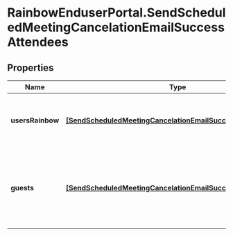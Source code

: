 # RainbowEnduserPortal.SendScheduledMeetingCancelationEmailSuccessAttendees

## Properties

Name | Type | Description | Notes
------------ | ------------- | ------------- | -------------
**usersRainbow** | [**[SendScheduledMeetingCancelationEmailSuccessUsersRainbow]**](SendScheduledMeetingCancelationEmailSuccessUsersRainbow.md) | List of Rainbow users invited to the conference. | 
**guests** | [**[SendScheduledMeetingCancelationEmailSuccessGuests]**](SendScheduledMeetingCancelationEmailSuccessGuests.md) | List of emails invited to the conference that don&#39;t match a Rainbow account | 


